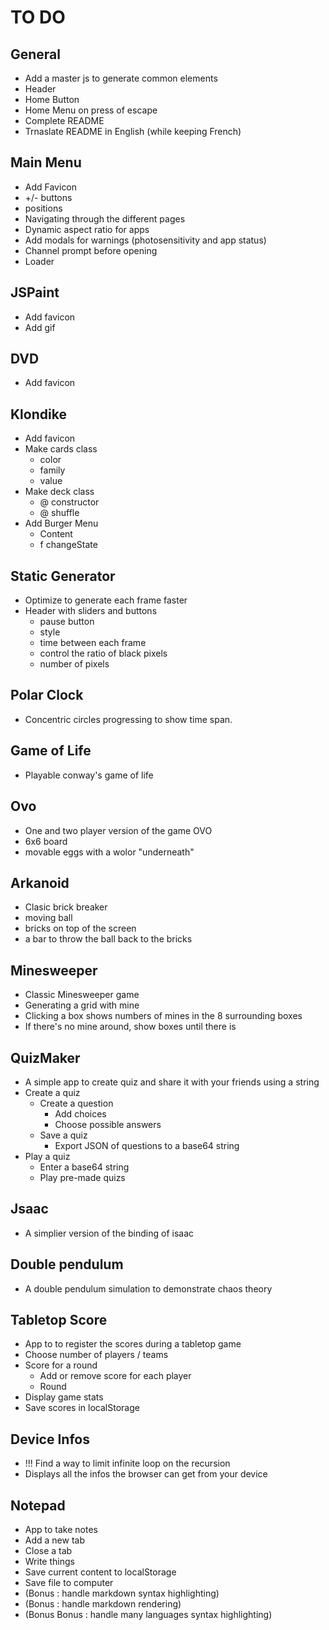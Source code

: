 # TO DO

## General
 + Add a master js to generate common elements
  + Header
  + Home Button
  + Home Menu on press of escape
 + Complete README
 + Trnaslate README in English (while keeping French)

## Main Menu
 + Add Favicon
 + +/- buttons
  + positions
  + Navigating through the different pages
 + Dynamic aspect ratio for apps
 + Add modals for warnings (photosensitivity and app status) 
 + Channel prompt before opening
 + Loader

## JSPaint
 + Add favicon
 + Add gif

## DVD
 + Add favicon

## Klondike
 + Add favicon
 + Make cards class
 	+ color
 	+ family
 	+ value
 + Make deck class
 	+ @ constructor
 	+ @ shuffle
 + Add Burger Menu
    + Content
    + f changeState

## Static Generator
 + Optimize to generate each frame faster
 + Header with sliders and buttons
   + pause button
    + style
   + time between each frame
   + control the ratio of black pixels
   + number of pixels

## Polar Clock
 + Concentric circles progressing to show time span.

## Game of Life
 + Playable conway's game of life

## Ovo
 + One and two player version of the game OVO
  + 6x6 board
  + movable eggs with a wolor "underneath"

## Arkanoid
 + Clasic brick breaker
  + moving ball
  + bricks on top of the screen
  + a bar to throw the ball back to the bricks

## Minesweeper
 + Classic Minesweeper game
  + Generating a grid with mine
  + Clicking a box shows numbers of mines in the 8 surrounding boxes
  + If there's no mine around, show boxes until there is

## QuizMaker
 + A simple app to create quiz and share it with your friends using a string
  + Create a quiz
    + Create a question
      + Add choices
      + Choose possible answers
    + Save a quiz
      + Export JSON of questions to a base64 string
  + Play a quiz
    + Enter a base64 string
    + Play pre-made quizs

## Jsaac
 + A simplier version of the binding of isaac

## Double pendulum
 + A double pendulum simulation to demonstrate chaos theory

## Tabletop Score
 + App to to register the scores during a tabletop game
  + Choose number of players / teams
  + Score for a round
    + Add or remove score for each player
    + Round
  + Display game stats
  + Save scores in localStorage

## Device Infos
 + !!! Find a way to limit infinite loop on the recursion
 + Displays all the infos the browser can get from your device

## Notepad
 + App to take notes
  + Add a new tab
  + Close a tab
  + Write things
  + Save current content to localStorage
  + Save file to computer
  + (Bonus : handle markdown syntax highlighting)
  + (Bonus : handle markdown rendering)
  + (Bonus Bonus : handle many languages syntax highlighting)